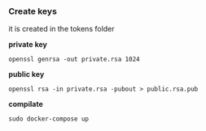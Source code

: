 ### Create keys

it is created in the tokens folder

**private key**

`openssl genrsa -out private.rsa 1024`

**public key**

`openssl rsa -in private.rsa -pubout > public.rsa.pub`

**compilate**

`sudo docker-compose up`